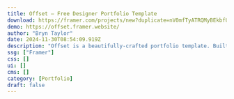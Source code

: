 ```yaml
---
title: Offset — Free Designer Portfolio Template
download: https://framer.com/projects/new?duplicate=nV0mfTyATRQMyBEkbfUM&via=bryn&duplicateType=siteTemplate
demo: https://offset.framer.website/
author: "Bryn Taylor"
date: 2024-11-30T08:54:09.919Z
description: "Offset is a beautifully-crafted portfolio template. Built with designers in mind. It’s been set up in a scalable way — so it’s easy for you to edit. And it’s accessible, fast, SEO-optimised — and looks great on any device."
ssg: ["Framer"]
css: []
ui: []
cms: []
category: [Portfolio]
draft: false
---
```

